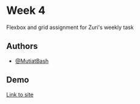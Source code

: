 
# Week 4

Flexbox and grid assignment for Zuri's weekly task
## Authors

- [@MutiatBash](https://www.github.com/MutiatBash)


## Demo



[Link to site](https://replit.com/@MutiatBash/css-grid-and-flexbox?v=1)